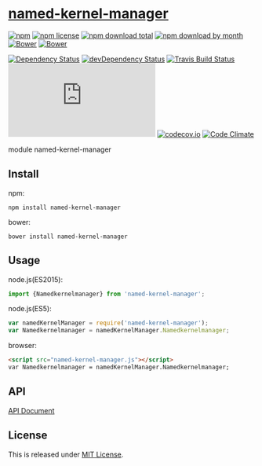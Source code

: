 # [named-kernel-manager](https://github.com/Ikagaka/named-kernel-manager.js)

[![npm](https://img.shields.io/npm/v/named-kernel-manager.svg)](https://www.npmjs.com/package/named-kernel-manager)
[![npm license](https://img.shields.io/npm/l/named-kernel-manager.svg)](https://www.npmjs.com/package/named-kernel-manager)
[![npm download total](https://img.shields.io/npm/dt/named-kernel-manager.svg)](https://www.npmjs.com/package/named-kernel-manager)
[![npm download by month](https://img.shields.io/npm/dm/named-kernel-manager.svg)](https://www.npmjs.com/package/named-kernel-manager)
[![Bower](https://img.shields.io/bower/v/named-kernel-manager.svg)](https://github.com/Ikagaka/named-kernel-manager.js)
[![Bower](https://img.shields.io/bower/l/named-kernel-manager.svg)](https://github.com/Ikagaka/named-kernel-manager.js)

[![Dependency Status](https://david-dm.org/Ikagaka/named-kernel-manager.js.svg)](https://david-dm.org/Ikagaka/named-kernel-manager.js)
[![devDependency Status](https://david-dm.org/Ikagaka/named-kernel-manager.js/dev-status.svg)](https://david-dm.org/Ikagaka/named-kernel-manager.js#info=devDependencies)
[![Travis Build Status](https://travis-ci.org/Ikagaka/named-kernel-manager.js.svg)](https://travis-ci.org/Ikagaka/named-kernel-manager.js)
[![AppVeyor Build Status](https://ci.appveyor.com/api/projects/status/github/Ikagaka/named-kernel-manager.js?svg=true)](https://ci.appveyor.com/project/Narazaka/named-kernel-manager-js)
[![codecov.io](https://codecov.io/github/Ikagaka/named-kernel-manager.js/coverage.svg?branch=master)](https://codecov.io/github/Ikagaka/named-kernel-manager.js?branch=master)
[![Code Climate](https://codeclimate.com/github/Ikagaka/named-kernel-manager.js/badges/gpa.svg)](https://codeclimate.com/github/Ikagaka/named-kernel-manager.js)

module named-kernel-manager

## Install

npm:
```
npm install named-kernel-manager
```

bower:
```
bower install named-kernel-manager
```

## Usage

node.js(ES2015):
```javascript
import {Namedkernelmanager} from 'named-kernel-manager';
```

node.js(ES5):
```javascript
var namedKernelManager = require('named-kernel-manager');
var Namedkernelmanager = namedKernelManager.Namedkernelmanager;
```

browser:
```html
<script src="named-kernel-manager.js"></script>
var Namedkernelmanager = namedKernelManager.Namedkernelmanager;
```

## API

[API Document](https://doc.esdoc.org/github.com/Ikagaka/named-kernel-manager.js/)

## License

This is released under [MIT License](https://narazaka.net/license/MIT?2016).
